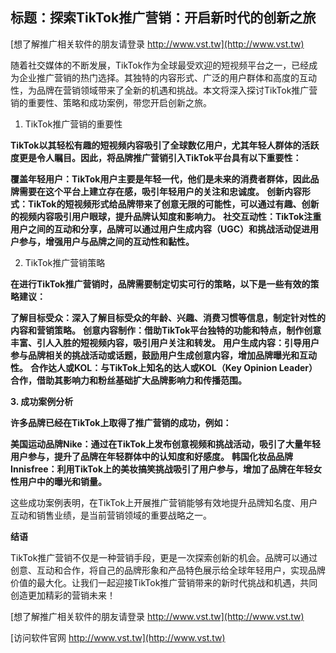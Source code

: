 ## **标题：探索TikTok推广营销：开启新时代的创新之旅**

[想了解推广相关软件的朋友请登录 http://www.vst.tw](http://www.vst.tw)

随着社交媒体的不断发展，TikTok作为全球最受欢迎的短视频平台之一，已经成为企业推广营销的热门选择。其独特的内容形式、广泛的用户群体和高度的互动性，为品牌在营销领域带来了全新的机遇和挑战。本文将深入探讨TikTok推广营销的重要性、策略和成功案例，带您开启创新之旅。

1. TikTok推广营销的重要性

**TikTok以其轻松有趣的短视频内容吸引了全球数亿用户，尤其年轻人群体的活跃度更是令人瞩目。因此，将品牌推广营销引入TikTok平台具有以下重要性：**

**覆盖年轻用户：TikTok用户主要是年轻一代，他们是未来的消费者群体，因此品牌需要在这个平台上建立存在感，吸引年轻用户的关注和忠诚度。**
**创新内容形式：TikTok的短视频形式给品牌带来了创意无限的可能性，可以通过有趣、创新的视频内容吸引用户眼球，提升品牌认知度和影响力。**
**社交互动性：TikTok注重用户之间的互动和分享，品牌可以通过用户生成内容（UGC）和挑战活动促进用户参与，增强用户与品牌之间的互动性和黏性。**

2. TikTok推广营销策略

**在进行TikTok推广营销时，品牌需要制定切实可行的策略，以下是一些有效的策略建议：**

**了解目标受众：深入了解目标受众的年龄、兴趣、消费习惯等信息，制定针对性的内容和营销策略。**
**创意内容制作：借助TikTok平台独特的功能和特点，制作创意丰富、引人入胜的短视频内容，吸引用户关注和转发。**
**用户生成内容：引导用户参与品牌相关的挑战活动或话题，鼓励用户生成创意内容，增加品牌曝光和互动性。**
**合作达人或KOL：与TikTok上知名的达人或KOL（Key Opinion Leader）合作，借助其影响力和粉丝基础扩大品牌影响力和传播范围。**

**3. 成功案例分析**

**许多品牌已经在TikTok上取得了推广营销的成功，例如：**

**美国运动品牌Nike：通过在TikTok上发布创意视频和挑战活动，吸引了大量年轻用户参与，提升了品牌在年轻群体中的认知度和好感度。**
**韩国化妆品品牌Innisfree：利用TikTok上的美妆搞笑挑战吸引了用户参与，增加了品牌在年轻女性用户中的曝光和销量。**

这些成功案例表明，在TikTok上开展推广营销能够有效地提升品牌知名度、用户互动和销售业绩，是当前营销领域的重要战略之一。

**结语**

TikTok推广营销不仅是一种营销手段，更是一次探索创新的机会。品牌可以通过创意、互动和合作，将自己的品牌形象和产品特色展示给全球年轻用户，实现品牌价值的最大化。让我们一起迎接TikTok推广营销带来的新时代挑战和机遇，共同创造更加精彩的营销未来！

[想了解推广相关软件的朋友请登录 http://www.vst.tw](http://www.vst.tw)


[访问软件官网 http://www.vst.tw](http://www.vst.tw)
